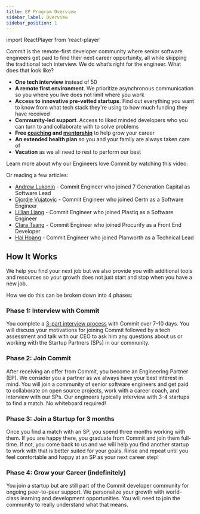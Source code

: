 ```yaml
---
title: EP Program Overview
sidebar_label: Overview
sidebar_position: 1
---
```


import ReactPlayer from 'react-player'

Commit is the remote-first developer community where senior software engineers get paid to find their next career opportunity, all while skipping the traditional tech interview. We do what’s right for the engineer. What does that look like?

- **One tech interview** instead of 50
- **A remote first environment**. We prioritize asynchronous communication so you where you live does not limit where you work
- **Access to innovative pre-vetted startups**. Find out everything you want to know from what tech stack they're using to how much funding they have received 
- **Community-led support**. Access to liked minded developers who you can turn to and collaborate with to solve problems
- **Free [coaching](epresources/ep-coaching-guide) and [mentorship](contribute/mentorship)** to help grow your career
- **An extended health plan** so you and your family are always taken care of
- **Vacation** as we all need to rest to perform our best

Learn more about why our Engineers love Commit by watching this video:

<ReactPlayer controls url='https://www.youtube.com/watch?v=pIbkW6wMqrw' />

Or reading a few articles:
- [Andrew Lukonin](https://commit.dev/2021/10/14/committed-to-success-andrew-lukonin/) - Commit Engineer who joined 7 Generation Capital as Software Lead
- [Djordje Vujatovic](https://commit.dev/2021/09/23/committed-to-success-djordje-vujatovic/) - Commit Engineer who joined Certn as a Software Engineer
- [Lillian Liang](https://commit.dev/2020/08/14/committed-to-success-lillian-liang-plastiq-inc/) - Commit Engineer who joined Plastiq as a Software Engineer
- [Clara Tsang](https://commit.dev/2020/03/25/committed-to-success-clara-tsang-software-engineer-at-procurify/) - Commit Engineer who joined Procurify as a Front End Developer 
- [Hai Hoang](https://commit.dev/2020/03/31/hpsg234lc1x77d5pv7yaii6gsyc64a/) - Commit Engineer who joined Planworth as a Technical Lead

## How It Works

We help you find your next job but we also provide you with additional tools and resources so your growth does not just start and stop when you have a new job. 

How we do this can be broken down into 4 phases:

### Phase 1: Interview with Commit

You complete a [3-part interview process](https://docs.commit.dev/eps/ep-applying#interview-process) with Commit over 7-10 days. You will discuss your motivations for joining Commit followed by a tech assessment and talk with our CEO to ask him any questions about us or working with the Startup Partners (SPs) in our community. 

### Phase 2: Join Commit

After receiving an offer from Commit, you become an Engineering Partner (EP). We consider you a partner as we always have your best interest in mind. You will join a community of senior software engineers and get paid to collaborate on open source projects, work with a career coach, and interview with our SPs. Our engineers typically interview with 3-4 startups to find a match. No whiteboard required! 

### Phase 3: Join a Startup for 3 months

Once you find a match with an SP, you spend three months working with them. If you are happy there, you graduate from Commit and join them full-time. If not, you come back to us and we will help you find another startup to work with that is better suited for your goals. Rinse and repeat until you feel comfortable and happy at an SP as your next career step!

### Phase 4: Grow your Career (indefinitely)

You join a startup but are still part of the Commit developer community for ongoing peer-to-peer support. We personalize your growth with world-class learning and development opportunities. You will need to join the community to really understand what that means. 
